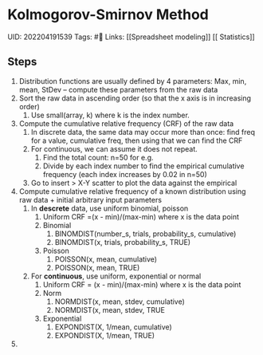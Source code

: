 # Kolmogorov-Smirnov Method
UID: 202204191539
Tags: #🌱 
Links: [[Spreadsheet modeling]] [[ Statistics]]

## Steps
1. Distribution functions are usually defined by 4 parameters: Max, min, mean, StDev – compute these parameters from the raw data
2. Sort the raw data in ascending order (so that the x axis is in increasing order)
	1. Use small(array, k) where k is the index number.
3. Compute the cumulative relative frequency (CRF) of the raw data
	1. In discrete data, the same data may occur more than once: find freq for a value, cumulative freq, then using that we can find the CRF
	2. For continuous, we can assume it does not repeat. 
		1. Find the total count: n=50 for e.g.
		2. Divide by each index number to find the empirical cumulative frequency (each index increases by 0.02 in n=50)
	3. Go to insert > X-Y scatter to plot the data against the empirical
4. Compute cumulative relative frequency of a known distribution using raw data + initial arbitrary input parameters
	1. In **descrete** data, use uniform binomial, poisson
		1. Uniform CRF =(x - min)/(max-min) where x is the data point
		2. Binomial 
			1. BINOMDIST(number_s, trials, probability_s, cumulative)
			2. BINOMDIST(x, trials, probability_s, TRUE)
		3. Poisson
			1. POISSON(x, mean, cumulative)
			2. POISSON(x, mean, TRUE)
	2. For **continuous**, use uniform, exponential or normal
		1. Uniform CRF = (x - min)/(max-min) where x is the data point
		2. Norm
			1. NORMDIST(x, mean, stdev, cumulative)
			2. NORMDIST(x, mean, stdev, TRUE
		3. Exponential
			1. EXPONDIST(X, 1/mean, cumulative)
			2. EXPONDIST(X, 1/mean, TRUE)
5. 